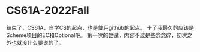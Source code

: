 # CS61A-2022Fall  
结束了，CS61A，自学CS的起点，也是使用github的起点。
卡了我最久的应该是Scheme项目的EC和Optional吧。
第一次的尝试，内容不过是些念念碎，初次之外也就没什么要说的了。